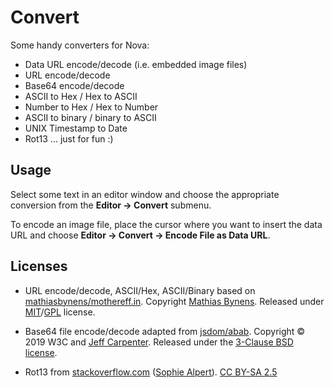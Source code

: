 # Convert

Some handy converters for Nova:
* Data URL encode/decode (i.e. embedded image files)
* URL encode/decode
* Base64 encode/decode
* ASCII to Hex / Hex to ASCII
* Number to Hex / Hex to Number
* ASCII to binary / binary to ASCII
* UNIX Timestamp to Date
* Rot13 ... just for fun :)


## Usage
Select some text in an editor window and choose the appropriate conversion from the **Editor → Convert** submenu.

To encode an image file, place the cursor where you want to insert the data URL and choose **Editor → Convert → Encode File as Data URL**.


## Licenses

* URL encode/decode, ASCII/Hex, ASCII/Binary based on [mathiasbynens/mothereff.in](https://github.com/mathiasbynens/mothereff.in). Copyright [Mathias Bynens](https://mathiasbynens.be/). Released under [MIT](https://github.com/mathiasbynens/mothereff.in/blob/master/LICENSE-MIT.txt)/[GPL](https://github.com/mathiasbynens/mothereff.in/blob/master/LICENSE-GPL.txt) license.

* Base64 file encode/decode adapted from [jsdom/abab](https://github.com/jsdom/abab).
Copyright © 2019 W3C and [Jeff Carpenter](mailto:jeffcarp@chromium.org).
Released under the [3-Clause BSD license](https://opensource.org/licenses/BSD-3-Clause).

* Rot13 from [stackoverflow.com](https://stackoverflow.com/a/617685) ([Sophie Alpert](https://stackoverflow.com/users/49485/sophie-alpert)). [CC BY-SA 2.5](https://creativecommons.org/licenses/by-sa/2.5/)
